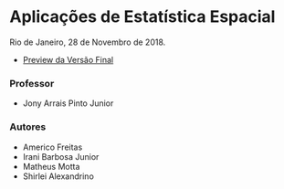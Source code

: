# Aplicações de Estatística Espacial

Rio de Janeiro, 28 de Novembro de 2018.

- [Preview da Versão Final](http://htmlpreview.github.io/?https://github.com/americofreitasjr/mba-fgv-trab-apl-estatistica-espacial/blob/master/Trabalho-Est_espacial.html)

### Professor
- Jony Arrais Pinto Junior

### Autores
- Americo Freitas
- Irani Barbosa Junior
- Matheus Motta
- Shirlei Alexandrino
